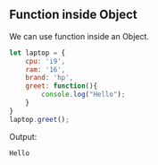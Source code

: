 ## Function inside Object
We can use function inside an Object.
```javascript
let laptop = {
    cpu: 'i9',
    ram: '16',
    brand: 'hp',
    greet: function(){
        console.log("Hello");
    }
}
laptop.greet();
```

Output:
```bash
Hello
```